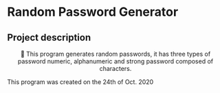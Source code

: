 # Random Password Generator

## Project description

<p align="center">🚀 This program generates random passwords, it has three types of password numeric, alphanumeric and strong password composed of characters.</p>

This program was created on the 24th of Oct. 2020

